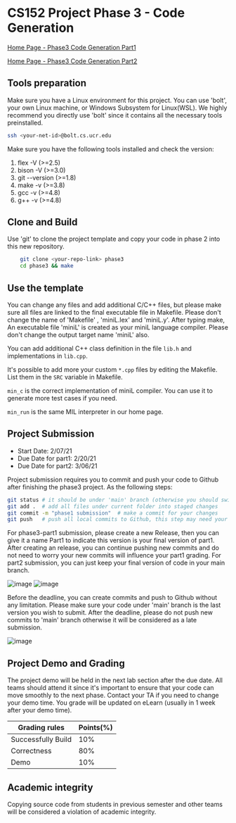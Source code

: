CS152 Project Phase 3 - Code Generation
========================================

[Home Page - Phase3 Code Generation Part1](https://www.cs.ucr.edu/~dtan004/proj3/phase3_code_generator.html)

[Home Page - Phase3 Code Generation Part2](https://www.cs.ucr.edu/~dtan004/proj4/phase3_code_generator.html)

## Tools preparation

Make sure you have a Linux environment for this project. You can use 'bolt', your own Linux machine, or Windows Subsystem for Linux(WSL). We highly recommend you directly use 'bolt' since it contains all the necessary tools preinstalled. 

```sh
ssh <your-net-id>@bolt.cs.ucr.edu
```

Make sure you have the following tools installed and check the version:
1. flex -V       (>=2.5)
2. bison -V      (>=3.0)
3. git --version (>=1.8)
4. make -v       (>=3.8)
5. gcc -v        (>=4.8)
6. g++ -v        (>=4.8)

## Clone and Build

Use 'git' to clone the project template and copy your code in phase 2 into this new repository.

```sh
    git clone <your-repo-link> phase3
    cd phase3 && make
```

## Use the template

You can change any files and add additional C/C++ files, but please make sure all files are linked to the final executable file in Makefile. Please don't change the name of 'Makefile' , 'miniL.lex' and 'miniL.y'. After typing make, An executable file 'miniL' is created as your miniL language compiler. Please don't change the output target name 'miniL' also.

You can add additional C++ class definition in the file `lib.h` and implementations in `lib.cpp`.

It's possible to add more your custom `*.cpp` files by editing the Makefile. List them in the `SRC` variable in Makefile. 

`min_c` is the correct implementation of miniL compiler. You can use it to generate more test cases if you need.

`min_run` is the same MIL interpreter in our home page.

## Project Submission 

* Start Date:           2/07/21
* Due Date for part1:   2/20/21
* Due Date for part2:   3/06/21

Project submission requires you to commit and push your code to Github after finishing the phase3 project. As the following steps:
```sh
git status # it should be under 'main' branch (otherwise you should switch to 'main' branch by typing 'git checkout main')
git add .  # add all files under current folder into staged changes
git commit -m "phase1 submission"  # make a commit for your changes
git push   # push all local commits to Github, this step may need your username and password of Github
```

For phase3-part1 submission, please create a new Release, then you can give it a name Part1 to indicate this version is your final version of part1. After creating an release, you can continue pushing new commits and do not need to worry your new commits will influence your part1 grading. For part2 submission, you can just keep your final version of code in your main branch.

![image](https://user-images.githubusercontent.com/6300305/152875849-ed6f8491-bcb9-468e-8fca-626732aa06e6.png)
![image](https://user-images.githubusercontent.com/6300305/152875944-c2c4df84-e445-4ce3-be75-3e6a342ff8ef.png)


Before the deadline, you can create commits and push to Github without any limitation. Please make sure your code under 'main' branch is the last version you wish to submit. After the deadline, please do not push new commits to 'main' branch otherwise it will be considered as a late submission.

![image](https://user-images.githubusercontent.com/6300305/148487911-7bcaa3ac-2c8e-4ee3-9ead-ab908d5e1710.png)


## Project Demo and Grading

The project demo will be held in the next lab section after the due date. All teams should attend it since it's important to ensure that your code can move smoothly to the next phase. Contact your TA if you need to change your demo time. 
You grade will be updated on eLearn (usually in 1 week after your demo time). 

| Grading rules | Points(%) |
| ---------------- | -- |
|Successfully Build| 10%|
|Correctness       | 80%|
|Demo              | 10%|

## Academic integrity

Copying source code from students in previous semester and other teams will be considered a violation of academic integrity. 
